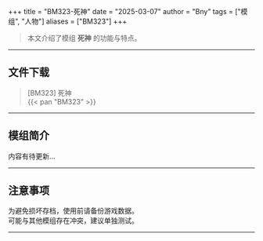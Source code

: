 +++
title = "BM323-死神"
date = "2025-03-07"
author = "Bny"
tags = ["模组", "人物"]
aliases = ["BM323"]
+++

> 本文介绍了模组 **死神** 的功能与特点。

---

## 文件下载

> [BM323] 死神  
{{< pan "BM323" >}}  

---

## 模组简介

>  
内容有待更新...  

---

## 注意事项

>  
为避免损坏存档，使用前请备份游戏数据。  
可能与其他模组存在冲突，建议单独测试。  

---

